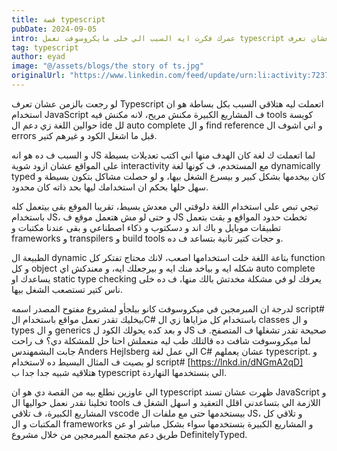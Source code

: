 ```yaml
---
title: قصة typescript
pubDate: 2024-09-05
intro: عمرك فكرت ايه السبب الي خلى مايكروسوفت تعمل typescript من الاول؟ تعالى عشان تعرف.
tag: typescript
author: eyad
image: "@/assets/blogs/the story of ts.jpg"
originalUrl: "https://www.linkedin.com/feed/update/urn:li:activity:7237061998130135040/"
---
```


لو رجعت بالزمن عشان تعرف Typescript اتعملت ليه هتلاقي السبب بكل بساطة هو ان استخدام JavaScript ف المشاريع الكبيرة مكنش مريح، لانه مكنش فيه tools كويسة حوالين اللغة زي دعم ال ide لل auto complete و ال find reference و اني اشوف ال errors قبل ما اشغل الكود و غيرهم كتير.

و السبب ف ده هو انه JS لما اتعملت ك لغة كان الهدف منها اني اكتب تعديلات بسيطة على المواقع عشان ازود شوية interactivity مع المستخدم، ف كونها لغة dynamically typed كان بيخدمها بشكل كبير و بيسرع الشغل بيها، و لو حصلت مشاكل بتكون بسيطة و سهل حلها بحكم ان استخدامك ليها بحد ذاته كان محدود.

تيجي تبص على استخدام اللغة دلوقتي الي معدش بسيط، تقريبا الموقع بقى بيتعمل كله باستخدام JS، و حتى لو مش هتعمل موقع ف JS تخطت حدود المواقع و بقت بتعمل تطبيقات موبايل و باك اند و دسكتوب و ذكاء اصطناعي و بقى عندنا مكتبات و frameworks و transpilers و build tools و حجات كتير تانية بتساعد ف ده.

الطبيعة ال dynamic بتاعة اللغة خلت استخدامها اصعب، لانك محتاج تفتكر كل function و كل object شكله ايه و بياخد منك ايه و بيرجعلك ايه، و معندكش اي auto complete يساعدك او static type checking يعرفك لو في مشكلة مخدتش بالك منها، ف ده خلى ناس كتير تستصعب الشغل بيها.

لدرجة ان المبرمجين في ميكروسوفت كانو بيلجأو لمشروع مفتوح المصدر اسمه script# بيخليك تقدر تعمل مواقع باستخدام الC# باستخدام كل مزاياها زي ال classes و ال types و ال generics و بعد كده يحولك الكود ل JS صحيحة تقدر تشغلها ف المتصفح. ف لما ميكروسوفت شافت ده قالتلك طب ليه منعملش احنا حل للمشكلة دي؟ ف راحت جابت البشمهندس Anders Hejlsberg الي عمل لغة C# عشان يعملهم typescript. و لو بصيت ف المثال البسيط ده لاستخدام script# [https://lnkd.in/dNGmA2qD] هتلاقيه شبيه جدا جدا ب typescript الي بنستخدمها النهاردة.

الي عاوزين نطلع بيه من القصة دي هو ان typescript ظهرت عشان تسند JavaScript و تخلينا نقدر نعمل حواليها ال tools اللازمة الي بتساعدني اقلل التعقيد و اسهل الشغل ف المشاريع الكبيرة، ف تلاقي vscode بيستخدمها حتى مع ملفات ال JS، و تلاقي كل المكتبات و ال frameworks و المشاريع الكبيرة بتستخدمها سواء بشكل مباشر او عن طريق دعم مجتمع المبرمجين من خلال مشروع DefinitelyTyped.
